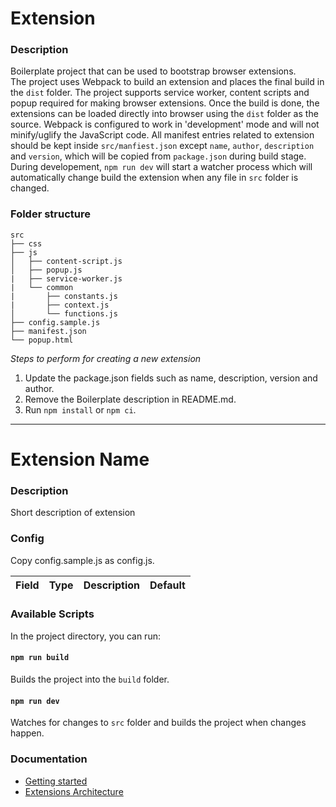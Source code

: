 # Extension

### Description

Boilerplate project that can be used to bootstrap browser extensions.  
The project uses Webpack to build an extension and places the final build in the `dist` folder. The project supports service worker, content scripts and popup required for making browser extensions. Once the build is done, the extensions can be loaded directly into browser using the `dist` folder as the source. Webpack is configured to work in 'development' mode and will not minify/uglify the JavaScript code. All manifest entries related to extension should be kept inside `src/manfiest.json` except `name`, `author`, `description` and `version`, which will be copied from `package.json` during build stage. During developement, `npm run dev` will start a watcher process which will automatically change build the extension when any file in `src` folder is changed.  


### Folder structure
```
src
├── css
├── js
│   ├── content-script.js
│   ├── popup.js
|   ├── service-worker.js
|   └── common
|       ├── constants.js
|       ├── context.js
│       └── functions.js
├── config.sample.js
├── manifest.json
└── popup.html
```

*Steps to perform for creating a new extension*  
1. Update the package.json fields such as name, description, version and author.
2. Remove the Boilerplate description in README.md.
3. Run `npm install` or `npm ci`.

------------------------------------------------------------------------------------  

# Extension Name

### Description

Short description of extension

### Config

Copy config.sample.js as config.js.

| Field | Type | Description | Default |
| ----- | ---- | ----------- | ------- |

### Available Scripts

In the project directory, you can run:

#### `npm run build`

Builds the project into the `build` folder.

#### `npm run dev`

Watches for changes to `src` folder and builds the project when changes happen.

### Documentation

- [Getting started](https://developer.chrome.com/docs/extensions/mv3/getstarted/)
- [Extensions Architecture](https://developer.chrome.com/docs/extensions/mv3/architecture-overview/)
